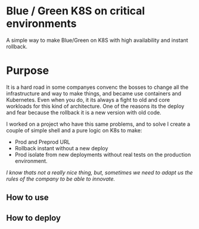 # Blue / Green K8S on critical environments

A simple way to make Blue/Green on K8S with high availability and instant rollback.

# Purpose

It is a hard road in some companyes convenc the bosses to change all the infrastructure and way to make things, and became use containers and Kubernetes. Even when you do, it its always a fight to old and core workloads for this kind of architecture. One of the reasons its the deploy and fear because the rollback it is a new version with old code.

I worked on a project who have this same problems, and to solve I create a couple of simple shell and a pure logic on K8s to make:

 - Prod and Preprod URL 
 - Rollback instant without a new deploy
 - Prod isolate from new deployments without real tests on the production environment.
 
 *I know thats not a really nice thing, but, sometimes we need to adapt us the rules of the company to be able to innovate.*
 
## How to use

## How to deploy
